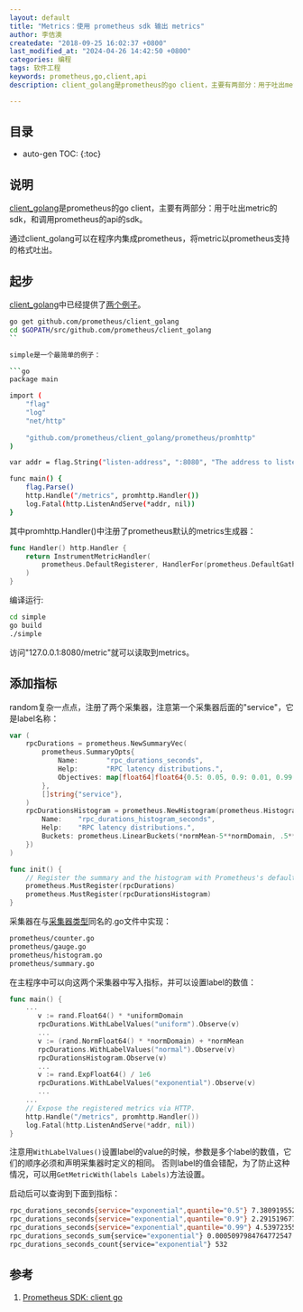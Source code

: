 ```yaml
---
layout: default
title: "Metrics：使用 prometheus sdk 输出 metrics"
author: 李佶澳
createdate: "2018-09-25 16:02:37 +0800"
last_modified_at: "2024-04-26 14:42:50 +0800"
categories: 编程
tags: 软件工程
keywords: prometheus,go,client,api
description: client_golang是prometheus的go client，主要有两部分：用于吐出metrics的sdk，和调用prometheus的api的sdk。应用程序可以直接使用Prometheus sdk输出Prometheus格式的Metrics

---
```


## 目录
* auto-gen TOC:
{:toc}

## 说明

[client_golang][1]是prometheus的go client，主要有两部分：用于吐出metric的sdk，和调用prometheus的api的sdk。

通过client_golang可以在程序内集成prometheus，将metric以prometheus支持的格式吐出。

## 起步

[client_golang][1]中已经提供了[两个例子](https://github.com/prometheus/client_golang/tree/master/examples)。

```sh
go get github.com/prometheus/client_golang
cd $GOPATH/src/github.com/prometheus/client_golang
``

simple是一个最简单的例子：

```go
package main

import (
    "flag"
    "log"
    "net/http"
    
    "github.com/prometheus/client_golang/prometheus/promhttp"
)

var addr = flag.String("listen-address", ":8080", "The address to listen on for HTTP requests.")

func main() {
    flag.Parse()
    http.Handle("/metrics", promhttp.Handler())
    log.Fatal(http.ListenAndServe(*addr, nil))
}
```

其中promhttp.Handler()中注册了prometheus默认的metrics生成器：

```go
func Handler() http.Handler {
    return InstrumentMetricHandler(
        prometheus.DefaultRegisterer, HandlerFor(prometheus.DefaultGatherer, HandlerOpts{}),
    )
}
```

编译运行:

```sh
cd simple
go build
./simple
```

访问"127.0.0.1:8080/metric"就可以读取到metrics。

## 添加指标

random复杂一点点，注册了两个采集器，注意第一个采集器后面的"service"，它是label名称：

```go
var (
    rpcDurations = prometheus.NewSummaryVec(
        prometheus.SummaryOpts{
            Name:       "rpc_durations_seconds",
            Help:       "RPC latency distributions.",
            Objectives: map[float64]float64{0.5: 0.05, 0.9: 0.01, 0.99: 0.001},
        },
        []string{"service"},
    )
    rpcDurationsHistogram = prometheus.NewHistogram(prometheus.HistogramOpts{
        Name:    "rpc_durations_histogram_seconds",
        Help:    "RPC latency distributions.",
        Buckets: prometheus.LinearBuckets(*normMean-5**normDomain, .5**normDomain, 20),
    })
)

func init() {
    // Register the summary and the histogram with Prometheus's default registry.
    prometheus.MustRegister(rpcDurations)
    prometheus.MustRegister(rpcDurationsHistogram)
}
```

采集器在与[采集器类型](https://www.lijiaocn.com/%E9%A1%B9%E7%9B%AE/2018/08/03/prometheus-usage.html#metric%E7%B1%BB%E5%9E%8B)同名的.go文件中实现：

```sh
prometheus/counter.go
prometheus/gauge.go
prometheus/histogram.go
prometheus/summary.go
```

在主程序中可以向这两个采集器中写入指标，并可以设置label的数值：

```go
func main() {
    ...
       v := rand.Float64() * *uniformDomain
       rpcDurations.WithLabelValues("uniform").Observe(v)
       ...
       v := (rand.NormFloat64() * *normDomain) + *normMean
       rpcDurations.WithLabelValues("normal").Observe(v)
       rpcDurationsHistogram.Observe(v)
       ...
       v := rand.ExpFloat64() / 1e6
       rpcDurations.WithLabelValues("exponential").Observe(v)
       ...
    ...
    // Expose the registered metrics via HTTP.
    http.Handle("/metrics", promhttp.Handler())
    log.Fatal(http.ListenAndServe(*addr, nil))
}
```

注意用`WithLabelValues()`设置label的value的时候，参数是多个label的数值，它们的顺序必须和声明采集器时定义的相同。
否则label的值会错配，为了防止这种情况，可以用`GetMetricWith(labels Labels)`方法设置。

启动后可以查询到下面到指标：

```sh
rpc_durations_seconds{service="exponential",quantile="0.5"} 7.380919552318622e-07
rpc_durations_seconds{service="exponential",quantile="0.9"} 2.291519677915514e-06
rpc_durations_seconds{service="exponential",quantile="0.99"} 4.539723552933882e-06
rpc_durations_seconds_sum{service="exponential"} 0.0005097984764772547
rpc_durations_seconds_count{service="exponential"} 532
```

## 参考

1. [Prometheus SDK: client go][1]

[1]: https://github.com/prometheus/client_golang "Prometheus SDK: client go"
